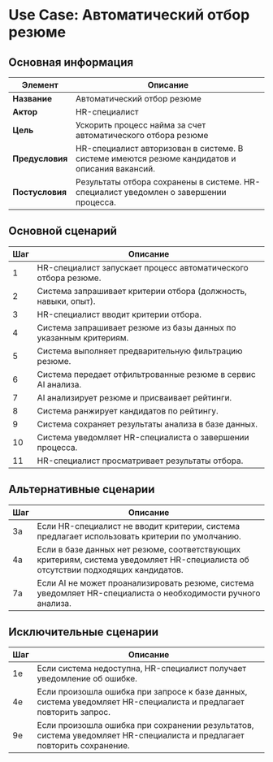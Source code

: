 # Use Case: Автоматический отбор резюме

## Основная информация
   Элемент | Описание |
 |--------|----------|
 | **Название** | Автоматический отбор резюме |
 | **Актор** | HR-специалист |
 | **Цель** | Ускорить процесс найма за счет автоматического отбора резюме |
 | **Предусловия** | HR-специалист авторизован в системе. В системе имеются резюме кандидатов и описания вакансий. |
 | **Постусловия** | Результаты отбора сохранены в системе. HR-специалист уведомлен о завершении процесса. |

## Основной сценарий
 | Шаг | Описание |
 |-----|----------|
 | 1 | HR-специалист запускает процесс автоматического отбора резюме. |
 | 2 | Система запрашивает критерии отбора (должность, навыки, опыт). |
 | 3 | HR-специалист вводит критерии отбора. |
 | 4 | Система запрашивает резюме из базы данных по указанным критериям. |
 | 5 | Система выполняет предварительную фильтрацию резюме. |
 | 6 | Система передает отфильтрованные резюме в сервис AI анализа. |
 | 7 | AI анализирует резюме и присваивает рейтинги. |
 | 8 | Система ранжирует кандидатов по рейтингу. |
 | 9 | Система сохраняет результаты анализа в базе данных. |
 | 10 | Система уведомляет HR-специалиста о завершении процесса. |
 | 11 | HR-специалист просматривает результаты отбора. |

## Альтернативные сценарии
 | Шаг | Описание |
 |-----|----------|
 | 3a | Если HR-специалист не вводит критерии, система предлагает использовать критерии по умолчанию. |
 | 4a | Если в базе данных нет резюме, соответствующих критериям, система уведомляет HR-специалиста об отсутствии подходящих кандидатов. |
 | 7a | Если AI не может проанализировать резюме, система уведомляет HR-специалиста о необходимости ручного анализа. |

## Исключительные сценарии
 | Шаг | Описание |
 |-----|----------|
 | 1e | Если система недоступна, HR-специалист получает уведомление об ошибке. |
 | 4e | Если произошла ошибка при запросе к базе данных, система уведомляет HR-специалиста и предлагает повторить запрос. |
 | 9e | Если произошла ошибка при сохранении результатов, система уведомляет HR-специалиста и предлагает повторить сохранение. |
